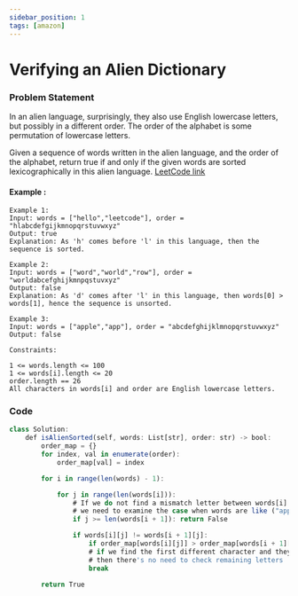 ```yaml
---
sidebar_position: 1
tags: [amazon]
---
```


# Verifying an Alien Dictionary

### Problem Statement

In an alien language, surprisingly, they also use English lowercase letters, but possibly in a different order. The order of the alphabet is some permutation of lowercase letters.

Given a sequence of words written in the alien language, and the order of the alphabet, return true if and only if the given words are sorted lexicographically in this alien language.
[LeetCode link](https://leetcode.com/problems/verifying-an-alien-dictionary/description/)

#### Example :

```
Example 1:
Input: words = ["hello","leetcode"], order = "hlabcdefgijkmnopqrstuvwxyz"
Output: true
Explanation: As 'h' comes before 'l' in this language, then the sequence is sorted.

Example 2:
Input: words = ["word","world","row"], order = "worldabcefghijkmnpqstuvxyz"
Output: false
Explanation: As 'd' comes after 'l' in this language, then words[0] > words[1], hence the sequence is unsorted.

Example 3:
Input: words = ["apple","app"], order = "abcdefghijklmnopqrstuvwxyz"
Output: false

Constraints:

1 <= words.length <= 100
1 <= words[i].length <= 20
order.length == 26
All characters in words[i] and order are English lowercase letters.

```

### Code

```jsx title="Python Code"
class Solution:
    def isAlienSorted(self, words: List[str], order: str) -> bool:
        order_map = {}
        for index, val in enumerate(order):
            order_map[val] = index

        for i in range(len(words) - 1):

            for j in range(len(words[i])):
                # If we do not find a mismatch letter between words[i] and words[i + 1],
                # we need to examine the case when words are like ("apple", "app").
                if j >= len(words[i + 1]): return False

                if words[i][j] != words[i + 1][j]:
                    if order_map[words[i][j]] > order_map[words[i + 1][j]]: return False
                    # if we find the first different character and they are sorted,
                    # then there's no need to check remaining letters
                    break

        return True